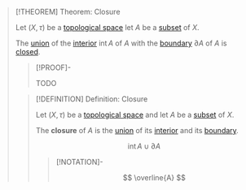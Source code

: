 >[!THEOREM] Theorem: Closure
>
>Let $(X, \tau)$ be a [topological space](../Topological%20Spaces/Topological%20Space.md) let $A$ be a [subset](../../Set%20Theory/Subset.md) of $X$.
>
>The [union](../../Set%20Theory/Operations%20with%20Sets/Union.md) of the [interior](Interior/Interior.md) $\operatorname{int} A$ of $A$ with the [boundary](Boundary.md) $\partial A$ of $A$ is [closed](../Topological%20Spaces/Closed%20Subset.md).
>
>>[!PROOF]-
>>
>>TODO
>>
>
>>[!DEFINITION] Definition: Closure
>>
>>Let $(X, \tau)$ be a [topological space](../Topological%20Spaces/Topological%20Space.md) and let $A$ be a [subset](../../Set%20Theory/Subset.md) of $X$.
>>
>>The **closure** of $A$ is the [union](../../Set%20Theory/Operations%20with%20Sets/Union.md) of its [interior](Interior/Interior.md) and its [boundary](Boundary.md).
>>
>>$$
>>\operatorname{int} A \cup \partial A
>>$$
>>
>>>[!NOTATION]-
>>>
>>>$$
>>>\overline{A}
>>>$$
>>>
>>
>